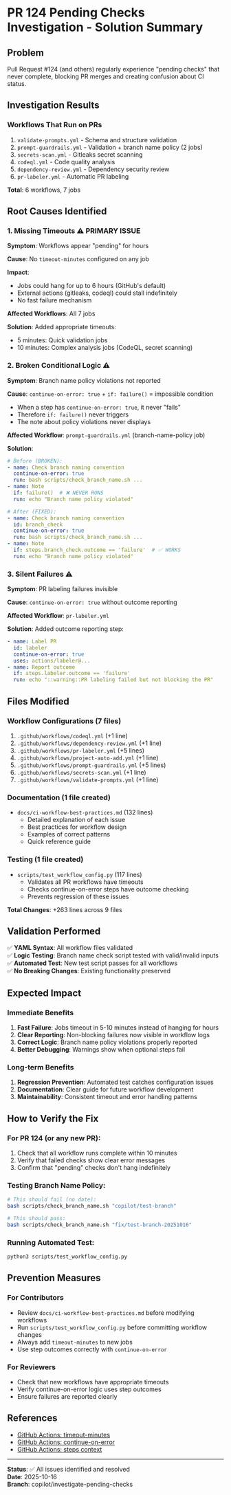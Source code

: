 # PR 124 Pending Checks Investigation - Solution Summary

## Problem
Pull Request #124 (and others) regularly experience "pending checks" that never complete, blocking PR merges and creating confusion about CI status.

## Investigation Results

### Workflows That Run on PRs
1. `validate-prompts.yml` - Schema and structure validation
2. `prompt-guardrails.yml` - Validation + branch name policy (2 jobs)
3. `secrets-scan.yml` - Gitleaks secret scanning
4. `codeql.yml` - Code quality analysis
5. `dependency-review.yml` - Dependency security review
6. `pr-labeler.yml` - Automatic PR labeling

**Total**: 6 workflows, 7 jobs

## Root Causes Identified

### 1. Missing Timeouts ⚠️ PRIMARY ISSUE
**Symptom**: Workflows appear "pending" for hours

**Cause**: No `timeout-minutes` configured on any job

**Impact**: 
- Jobs could hang for up to 6 hours (GitHub's default)
- External actions (gitleaks, codeql) could stall indefinitely
- No fast failure mechanism

**Affected Workflows**: All 7 jobs

**Solution**: Added appropriate timeouts:
- 5 minutes: Quick validation jobs
- 10 minutes: Complex analysis jobs (CodeQL, secret scanning)

### 2. Broken Conditional Logic ⚠️ 
**Symptom**: Branch name policy violations not reported

**Cause**: `continue-on-error: true` + `if: failure()` = impossible condition
- When a step has `continue-on-error: true`, it never "fails"
- Therefore `if: failure()` never triggers
- The note about policy violations never displays

**Affected Workflow**: `prompt-guardrails.yml` (branch-name-policy job)

**Solution**: 
```yaml
# Before (BROKEN):
- name: Check branch naming convention
  continue-on-error: true
  run: bash scripts/check_branch_name.sh ...
- name: Note
  if: failure()  # ❌ NEVER RUNS
  run: echo "Branch name policy violated"

# After (FIXED):
- name: Check branch naming convention
  id: branch_check
  continue-on-error: true
  run: bash scripts/check_branch_name.sh ...
- name: Note
  if: steps.branch_check.outcome == 'failure'  # ✅ WORKS
  run: echo "Branch name policy violated"
```

### 3. Silent Failures ⚠️
**Symptom**: PR labeling failures invisible

**Cause**: `continue-on-error: true` without outcome reporting

**Affected Workflow**: `pr-labeler.yml`

**Solution**: Added outcome reporting step:
```yaml
- name: Label PR
  id: labeler
  continue-on-error: true
  uses: actions/labeler@...
- name: Report outcome
  if: steps.labeler.outcome == 'failure'
  run: echo "::warning::PR labeling failed but not blocking the PR"
```

## Files Modified

### Workflow Configurations (7 files)
1. `.github/workflows/codeql.yml` (+1 line)
2. `.github/workflows/dependency-review.yml` (+1 line)
3. `.github/workflows/pr-labeler.yml` (+5 lines)
4. `.github/workflows/project-auto-add.yml` (+1 line)
5. `.github/workflows/prompt-guardrails.yml` (+5 lines)
6. `.github/workflows/secrets-scan.yml` (+1 line)
7. `.github/workflows/validate-prompts.yml` (+1 line)

### Documentation (1 file created)
- `docs/ci-workflow-best-practices.md` (132 lines)
  - Detailed explanation of each issue
  - Best practices for workflow design
  - Examples of correct patterns
  - Quick reference guide

### Testing (1 file created)
- `scripts/test_workflow_config.py` (117 lines)
  - Validates all PR workflows have timeouts
  - Checks continue-on-error steps have outcome checking
  - Prevents regression of these issues

**Total Changes**: +263 lines across 9 files

## Validation Performed

✅ **YAML Syntax**: All workflow files validated  
✅ **Logic Testing**: Branch name check script tested with valid/invalid inputs  
✅ **Automated Test**: New test script passes for all workflows  
✅ **No Breaking Changes**: Existing functionality preserved  

## Expected Impact

### Immediate Benefits
1. **Fast Failure**: Jobs timeout in 5-10 minutes instead of hanging for hours
2. **Clear Reporting**: Non-blocking failures now visible in workflow logs
3. **Correct Logic**: Branch name policy violations properly reported
4. **Better Debugging**: Warnings show when optional steps fail

### Long-term Benefits
1. **Regression Prevention**: Automated test catches configuration issues
2. **Documentation**: Clear guide for future workflow development
3. **Maintainability**: Consistent timeout and error handling patterns

## How to Verify the Fix

### For PR 124 (or any new PR):
1. Check that all workflow runs complete within 10 minutes
2. Verify that failed checks show clear error messages
3. Confirm that "pending" checks don't hang indefinitely

### Testing Branch Name Policy:
```bash
# This should fail (no date):
bash scripts/check_branch_name.sh "copilot/test-branch"

# This should pass:
bash scripts/check_branch_name.sh "fix/test-branch-20251016"
```

### Running Automated Test:
```bash
python3 scripts/test_workflow_config.py
```

## Prevention Measures

### For Contributors
- Review `docs/ci-workflow-best-practices.md` before modifying workflows
- Run `scripts/test_workflow_config.py` before committing workflow changes
- Always add `timeout-minutes` to new jobs
- Use step outcomes correctly with `continue-on-error`

### For Reviewers
- Check that new workflows have appropriate timeouts
- Verify continue-on-error logic uses step outcomes
- Ensure failures are reported clearly

## References

- [GitHub Actions: timeout-minutes](https://docs.github.com/en/actions/using-workflows/workflow-syntax-for-github-actions#jobsjob_idtimeout-minutes)
- [GitHub Actions: continue-on-error](https://docs.github.com/en/actions/using-workflows/workflow-syntax-for-github-actions#jobsjob_idstepscontinue-on-error)
- [GitHub Actions: steps context](https://docs.github.com/en/actions/learn-github-actions/contexts#steps-context)

---

**Status**: ✅ All issues identified and resolved  
**Date**: 2025-10-16  
**Branch**: copilot/investigate-pending-checks
